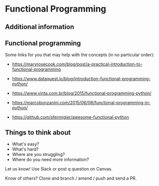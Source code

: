 Functional Programming
======================

Additional information
----------------------

Functional programming
----------------------
Some links for you that may help with the concepts (in no particular order):

* https://maryrosecook.com/blog/post/a-practical-introduction-to-functional-programming

* https://www.dataquest.io/blog/introduction-functional-programming-python/

* https://www.vinta.com.br/blog/2015/functional-programming-python/

* https://marcobonzanini.com/2015/06/08/functional-programming-in-python/

* https://github.com/sfermigier/awesome-functional-python

Things to think about
---------------------
* What's easy?
* What's hard?
* Where are you struggling?
* Where do you need more information?

Let us know! Use Slack or post q question on Canvas.

Know of others? Clone and branch / amend / push and send a PR.